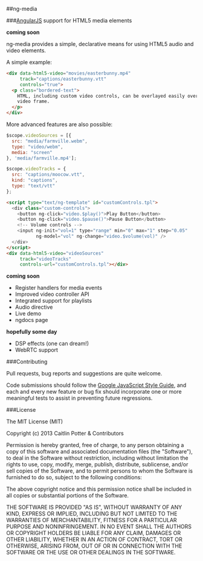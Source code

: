 ##ng-media

###[AngularJS](http://angularjs.org/) support for HTML5 media elements

**coming soon**

ng-media provides a simple, declarative means for using HTML5 audio and video elements.

A simple example:

```html
<div data-html5-video="movies/easterbunny.mp4"
     track="captions/easterbunny.vtt"
     controls="true">
  <p class="bordered-text">
    HTML, including custom video controls, can be overlayed easily over the
    video frame.
  </p>
</div>
```

More advanced features are also possible:

```js
$scope.videoSources = [{
  src: "media/farmville.webm",
  type: "video/webm",
  media: "screen"
}, 'media/farmville.mp4'];

$scope.videoTracks = {
  src: "captions/moocow.vtt",
  kind: "captions",
  type: "text/vtt"
};
```

```html
<script type="text/ng-template" id="customControls.tpl">
  <div class="custom-controls">
    <button ng-click="video.$play()">Play Button</button>
    <button ng-click="video.$pause()">Pause Button</button>
    <!-- Volume controls -->
    <input ng-init="vol=1" type="range" min="0" max="1" step="0.05"
           ng-model="vol" ng-change="video.$volume(vol)" />
  </div>
</script>
<div data-html5-video="videoSources"
     track="videoTracks"
     controls-url="customControls.tpl"></div>
```

**coming soon**

- Register handlers for media events
- Improved video controller API
- Integrated support for playlists
- Audio directive
- Live demo
- ngdocs page

**hopefully some day**

- DSP effects (one can dream!)
- WebRTC support

###Contributing

Pull requests, bug reports and suggestions are quite welcome.

Code submissions should follow the [Google JavaScript Style Guide](http://google-styleguide.googlecode.com/svn/trunk/javascriptguide.xml), and each and every new feature or bug fix should incorporate one or more meaningful tests to assist in preventing future regressions.

###License

The MIT License (MIT)

Copyright (c) 2013 Caitlin Potter & Contributors

Permission is hereby granted, free of charge, to any person obtaining a copy
of this software and associated documentation files (the "Software"), to deal
in the Software without restriction, including without limitation the rights
to use, copy, modify, merge, publish, distribute, sublicense, and/or sell
copies of the Software, and to permit persons to whom the Software is
furnished to do so, subject to the following conditions:

The above copyright notice and this permission notice shall be included in
all copies or substantial portions of the Software.

THE SOFTWARE IS PROVIDED "AS IS", WITHOUT WARRANTY OF ANY KIND, EXPRESS OR
IMPLIED, INCLUDING BUT NOT LIMITED TO THE WARRANTIES OF MERCHANTABILITY,
FITNESS FOR A PARTICULAR PURPOSE AND NONINFRINGEMENT. IN NO EVENT SHALL THE
AUTHORS OR COPYRIGHT HOLDERS BE LIABLE FOR ANY CLAIM, DAMAGES OR OTHER
LIABILITY, WHETHER IN AN ACTION OF CONTRACT, TORT OR OTHERWISE, ARISING FROM,
OUT OF OR IN CONNECTION WITH THE SOFTWARE OR THE USE OR OTHER DEALINGS IN
THE SOFTWARE.
